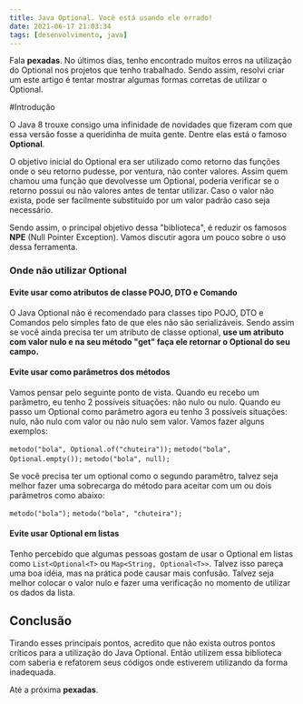 ```yaml
---
title: Java Optional. Você está usando ele errado!
date: 2021-06-17 21:03:34
tags: [desenvolvimento, java]
---
```

Fala **pexadas**. No últimos dias, tenho encontrado muitos erros na utilização do Optional nos projetos que tenho trabalhado.
Sendo assim, resolvi criar um este artigo é tentar mostrar algumas formas corretas de utilizar o Optional.

#Introdução

O Java 8 trouxe consigo uma infinidade de novidades que fizeram com que essa versão fosse a queridinha de muita gente. Dentre elas está o famoso **Optional**.

O objetivo inicial do Optional era ser utilizado como retorno das funções onde o seu retorno pudesse, por ventura, não conter valores. Assim quem chamou uma função que devolvesse um Optional, poderia verificar se o retorno possui ou não valores antes de tentar utilizar. Caso o valor não exista, pode ser facilmente substituído por um valor padrão caso seja necessário.

Sendo assim, o principal objetivo dessa "biblioteca", é reduzir os famosos **NPE** (Null Pointer Exception). 
Vamos discutir agora um pouco sobre o uso dessa ferramenta.

### Onde não utilizar Optional 

#### Evite usar como atributos de classe POJO, DTO e Comando
O Java Optional não é recomendado para classes tipo POJO, DTO e Comandos pelo simples fato de que eles não são serializáveis. Sendo assim se você ainda precisa ter um atributo de classe optional, **use um atributo com valor nulo e na seu método "get" faça ele retornar o Optional do seu campo.**

#### Evite usar como parâmetros dos métodos
Vamos pensar pelo seguinte ponto de vista. Quando eu recebo um parâmetro, eu tenho 2 possíveis situações: não nulo ou nulo. Quando eu passo um Optional como parâmetro agora eu tenho 3 possíveis situações: nulo, não nulo com valor ou não nulo sem valor.
Vamos fazer alguns exemplos:

`metodo("bola", Optional.of("chuteira"));`
`metodo("bola", Optional.empty());`
`metodo("bola", null);`

Se você precisa ter um optional como o segundo paramêtro, talvez seja melhor fazer uma sobrecarga do método para aceitar com um ou dois parâmetros como abaixo:

`metodo("bola");`
`metodo("bola", "chuteira");`

#### Evite usar Optional em listas
Tenho percebido que algumas pessoas gostam de usar o Optional em listas como `List<Optional<T>` ou 
`Map<String, Optional<T>>`. Talvez isso pareça uma boa idéia, mas na prática pode causar mais confusão. Talvez seja melhor colocar o valor nulo e fazer uma verificação no momento de utilizar os dados da lista.

## Conclusão
Tirando esses principais pontos, acredito que não exista outros pontos críticos para a utilização do Java Optional. Então utilizem essa biblioteca com saberia e refatorem seus códigos onde estiverem utilizando da forma inadequada.

Até a próxima **pexadas**.

